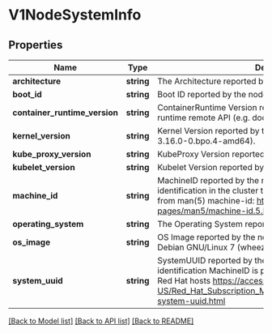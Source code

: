 # V1NodeSystemInfo

## Properties
Name | Type | Description | Notes
------------ | ------------- | ------------- | -------------
**architecture** | **string** | The Architecture reported by the node | 
**boot_id** | **string** | Boot ID reported by the node. | 
**container_runtime_version** | **string** | ContainerRuntime Version reported by the node through runtime remote API (e.g. docker://1.5.0). | 
**kernel_version** | **string** | Kernel Version reported by the node from &#39;uname -r&#39; (e.g. 3.16.0-0.bpo.4-amd64). | 
**kube_proxy_version** | **string** | KubeProxy Version reported by the node. | 
**kubelet_version** | **string** | Kubelet Version reported by the node. | 
**machine_id** | **string** | MachineID reported by the node. For unique machine identification in the cluster this field is preferred. Learn more from man(5) machine-id: http://man7.org/linux/man-pages/man5/machine-id.5.html | 
**operating_system** | **string** | The Operating System reported by the node | 
**os_image** | **string** | OS Image reported by the node from /etc/os-release (e.g. Debian GNU/Linux 7 (wheezy)). | 
**system_uuid** | **string** | SystemUUID reported by the node. For unique machine identification MachineID is preferred. This field is specific to Red Hat hosts https://access.redhat.com/documentation/en-US/Red_Hat_Subscription_Management/1/html/RHSM/getting-system-uuid.html | 

[[Back to Model list]](../README.md#documentation-for-models) [[Back to API list]](../README.md#documentation-for-api-endpoints) [[Back to README]](../README.md)


